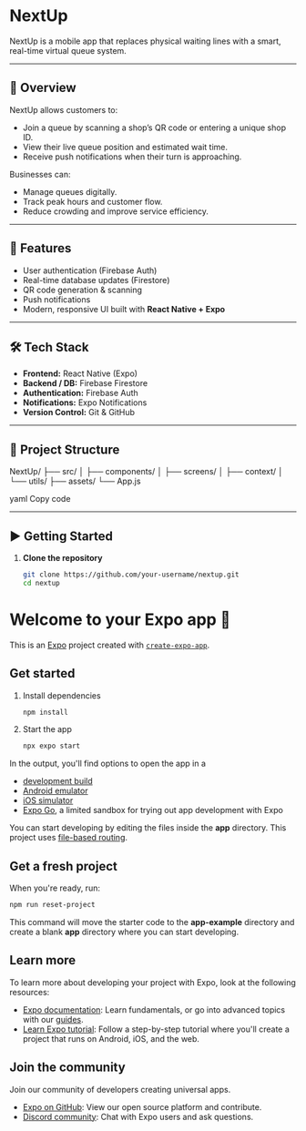 # NextUp

NextUp is a mobile app that replaces physical waiting lines with a smart, real-time virtual queue system.

---

## 📱 Overview
NextUp allows customers to:
- Join a queue by scanning a shop’s QR code or entering a unique shop ID.
- View their live queue position and estimated wait time.
- Receive push notifications when their turn is approaching.

Businesses can:
- Manage queues digitally.
- Track peak hours and customer flow.
- Reduce crowding and improve service efficiency.

---

## 🚀 Features
- User authentication (Firebase Auth)
- Real-time database updates (Firestore)
- QR code generation & scanning
- Push notifications
- Modern, responsive UI built with **React Native + Expo**

---

## 🛠️ Tech Stack
- **Frontend:** React Native (Expo)
- **Backend / DB:** Firebase Firestore
- **Authentication:** Firebase Auth
- **Notifications:** Expo Notifications
- **Version Control:** Git & GitHub

---

## 📂 Project Structure
NextUp/
├── src/
│ ├── components/
│ ├── screens/
│ ├── context/
│ └── utils/
├── assets/
└── App.js

yaml
Copy code

---

## ▶️ Getting Started
1. **Clone the repository**
   ```bash
   git clone https://github.com/your-username/nextup.git
   cd nextup


# Welcome to your Expo app 👋

This is an [Expo](https://expo.dev) project created with [`create-expo-app`](https://www.npmjs.com/package/create-expo-app).

## Get started

1. Install dependencies

   ```bash
   npm install
   ```

2. Start the app

   ```bash
   npx expo start
   ```

In the output, you'll find options to open the app in a

- [development build](https://docs.expo.dev/develop/development-builds/introduction/)
- [Android emulator](https://docs.expo.dev/workflow/android-studio-emulator/)
- [iOS simulator](https://docs.expo.dev/workflow/ios-simulator/)
- [Expo Go](https://expo.dev/go), a limited sandbox for trying out app development with Expo

You can start developing by editing the files inside the **app** directory. This project uses [file-based routing](https://docs.expo.dev/router/introduction).

## Get a fresh project

When you're ready, run:

```bash
npm run reset-project
```

This command will move the starter code to the **app-example** directory and create a blank **app** directory where you can start developing.

## Learn more

To learn more about developing your project with Expo, look at the following resources:

- [Expo documentation](https://docs.expo.dev/): Learn fundamentals, or go into advanced topics with our [guides](https://docs.expo.dev/guides).
- [Learn Expo tutorial](https://docs.expo.dev/tutorial/introduction/): Follow a step-by-step tutorial where you'll create a project that runs on Android, iOS, and the web.

## Join the community

Join our community of developers creating universal apps.

- [Expo on GitHub](https://github.com/expo/expo): View our open source platform and contribute.
- [Discord community](https://chat.expo.dev): Chat with Expo users and ask questions.
